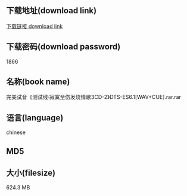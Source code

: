 ## 下载地址(download link)
[下载链接 download link](https://voluble-croquembouche-d321dc.netlify.app/?s=%E5%AE%8C%E7%BE%8E%E8%AF%95%E9%9F%B3%E3%80%8A%E6%B5%8B%E8%AF%95%E7%BA%BF%C2%B7%E5%AF%82%E5%AF%9E%E8%87%B3%E4%BC%A4%E5%8F%91%E7%83%A7%E6%83%85%E6%AD%8C3CD-2%E3%80%8BDTS-ES6.1%5BWAV%2BCUE%5D.rar)

## 下载密码(download password)
1866

## 名称(book name)
完美试音《测试线·寂寞至伤发烧情歌3CD-2》DTS-ES6.1[WAV+CUE].rar.rar

## 语言(language)
chinese

## MD5


## 大小(filesize)
624.3 MB
